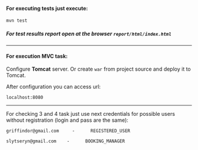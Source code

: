 #### For executing tests just execute:
    mvn test
    
##### For test results report open at the browser `report/html/index.html`
---

#### For execution MVC task:

Configure **Tomcat** server. Or create `war` from project source and deploy it to Tomcat.

After configuration you can access url:

    localhost:8080
    
---
    
For checking 3 and 4 task just use next credentials for possible users without registration (login and pass are the same):    

    griffindor@gmail.com     -      REGISTERED_USER
    
    slytseryn@gmail.com    -      BOOKING_MANAGER 